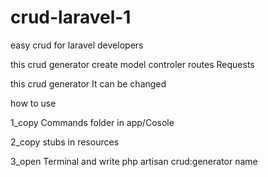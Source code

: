 # crud-laravel-1
easy crud for laravel developers

this crud generator create model controler routes Requests

this crud generator It can be changed

how to use

1_copy Commands folder in app/Cosole

2_copy stubs in resources

3_open Terminal and write php artisan crud:generator name
